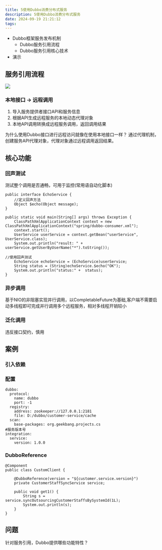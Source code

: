```yaml
---
title: 5使用Dubbo消费分布式服务
description: 5使用Dubbo消费分布式服务
date: 2024-09-19 21:21:12
tags:
---
```

- Dubbo框架服务发布机制
    - Dubbo服务引用流程
    - Dubbo服务引用核心技术
- 演示
## 服务引用流程
![](5-Dubbo-服务引用时序图.png)
### 本地接口 -> 远程调用
1. 导入服务提供者接口API和服务信息
2. 根据API生成远程服务的本地动态代理对象
3. 本地API调用转换成远程服务调用，返回调用结果

为什么使用Dubbo接口进行远程访问就像在使用本地接口一样？
通过代理机制，创建服务API代理对象，代理对象通过远程调用返回结果。

## 核心功能
### 回声测试
测试整个调用是否通畅，可用于监控(常用语自动化脚本)

```
public interface EchoService {
    //定义回声方法
    Object $echo(Object message);
}

public static void main(String[] args) throws Exception {
    ClassPathXmlApplicationContext context = new 				
ClassPathXmlApplicationContext("spring/dubbo-consumer.xml");
    context.start();
    UserService userService = context.getBean("userService", UserService.class);
    System.out.println("result: " + 				userService.getUserByUserName("*").toString());

//使用回声测试
    EchoService echoService = (EchoService)userService;
    String status = (String)echoService.$echo("OK");
    System.out.println("status:" +  status);
}
```
### 异步调用
基于NIO的非阻塞实现并行调用，以CompletableFuture为基础,客户端不需要启动多线程即可完成并行调用多个远程服务，相对多线程开销较小

### 泛化调用
违反接口契约，慎用


## 案例
### 引入依赖

### 配置
```
dubbo:
  protocol:
    name: dubbo
    port: -1
  registry:
    address: zookeeper://127.0.0.1:2181
    file: D:/dubbo/customer-service/cache
  scan:
    base-packages: org.geekbang.projects.cs
#服务版本号
integration:
  service:
    version: 1.0.0
```
### DubboReference
```
@Component
public class CustomClient {

    @DubboReference(version = "${customer.service.version}")
    private CustomerStaffSyncService service;

    public void get1() {
        String s = service.syncOutsourcingCustomerStaffsBySystemId(1L);
        System.out.println(s);
    }
}
```
## 问题
针对服务引用，Dubbo提供哪些功能特性？





